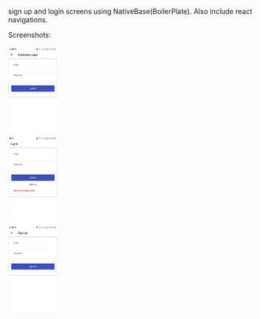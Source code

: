 
sign up and login screens using NativeBase(BoilerPlate). Also include react navigations.

Screenshots: 
<br>
<br>
<img src="image/1.png" width="100" />
<br> 
<img src="image/2.png" width="100" />
<br>
<img src="image/3.png" width="100" />
<br>
 

